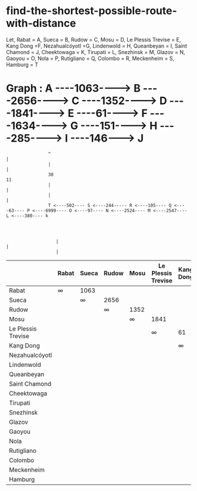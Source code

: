 # find-the-shortest-possible-route-with-distance
Let, Rabat = A, Sueca = B, Rudow = C, Mosu = D, Le Plessis Trevise = E, Kang Dong =F, Nezahualcóyotl =G, Lindenwold = H, Queanbeyan = I, Saint Chamond = J, Cheektowaga = K, Tirupati = L, Snezhinsk = M, Glazov = N, Gaoyou = O, Nola = P, Rutigliano = Q, Colombo = R, Meckenheim = S, Hamburg = T


# Graph :           A ----1063----> B ----2656----> C ----1352----> D ----1841----> E ----61----> F ----1634----> G ----151----> H ----285----> I ----146---> J 
                    ^                                                                                                                                         |
                    |                                                                                                                                         |
                    30                                                                                                                                        11
                    |                                                                                                                                         |
                    |                                                                                                                                         |
                    T <----502---- S <----244----- R <----105---- Q <----63---- P <----6999---- O <----97---- N <----2524---- M <----2547---- L <----380---- k
                                                                                                                                                
                                                                                                                                                
                                                                                                                                                
                                                                                                                                                 
                       |                                                                                                                                                         |
                       |


|       | Rabat | Sueca | Rudow | Mosu | Le Plessis Trevise |Kang Dong|Nezahualcóyotl|Lindenwold|Queanbeyan|Saint Chamond| Cheektowaga|Tirupati|Snezhinsk | Glazov | Gaoyou |Nola |Rutigliano| Colombo | Meckenheim | Hamburg|
| ----- | ----- | ----- | ----- |----- | ------------------ | ------- | ------------ |--------- |--------- | ----------- | ---------- | ------ | -------- |------- |------- |------|--------- | ------- | ---------- | ------ |
| Rabat |∞| 1063  | 
| Sueca ||∞| 2656  |      
| Rudow |||∞| 1352 | 
| Mosu  ||||∞| 1841 |
| Le Plessis Trevise |||||∞|61|
|Kang Dong||||||∞|1634|
|Nezahualcóyotl|||||||∞|151|
|Lindenwold||||||||∞|285|
|Queanbeyan|||||||||∞|146|
|Saint Chamond||||||||||∞|11|
|Cheektowaga|||||||||||∞|380|
|Tirupati||||||||||||∞|2547|
|Snezhinsk |||||||||||||∞|2524|
|Glazov||||||||||||||∞|97|
|Gaoyou |||||||||||||||∞|6999|
|Nola ||||||||||||||||∞|63|
|Rutigliano|||||||||||||||||∞|105|
|Colombo ||||||||||||||||||∞|244|
|Meckenheim||||||||||||||||||||∞|502|
|Hamburg||||||||||||||||||||∞|30|
